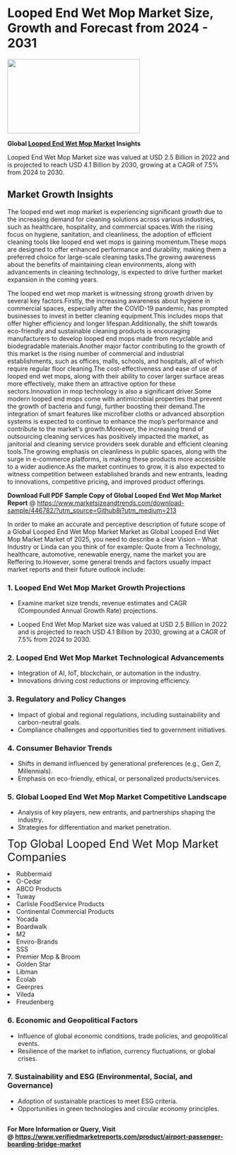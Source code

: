 <H1>Looped End Wet Mop Market Size, Growth and Forecast from 2024 - 2031</H1><img class="aligncenter size-medium wp-image-584254" src="https://thirdeyenews.in/wp-content/uploads/2024/09/Global-Market-Research-300x168.jpeg" alt="" width="300" height="168" /><p><strong>Global&nbsp;<a href="https://www.marketsizeandtrends.com/download-sample/446782/?utm_source=Github8j?utm_medium=213">Looped End Wet Mop Market</a> Insights</strong></p><p>Looped End Wet Mop Market size was valued at USD 2.5 Billion in 2022 and is projected to reach USD 4.1 Billion by 2030, growing at a CAGR of 7.5% from 2024 to 2030.</p><p><h2>Market Growth Insights</h2> <p>The looped end wet mop market is experiencing significant growth due to the increasing demand for cleaning solutions across various industries, such as healthcare, hospitality, and commercial spaces.With the rising focus on hygiene, sanitation, and cleanliness, the adoption of efficient cleaning tools like looped end wet mops is gaining momentum.These mops are designed to offer enhanced performance and durability, making them a preferred choice for large-scale cleaning tasks.The growing awareness about the benefits of maintaining clean environments, along with advancements in cleaning technology, is expected to drive further market expansion in the coming years.</p> <p>The looped end wet mop market is witnessing strong growth driven by several key factors.Firstly, the increasing awareness about hygiene in commercial spaces, especially after the COVID-19 pandemic, has prompted businesses to invest in better cleaning equipment.This includes mops that offer higher efficiency and longer lifespan.Additionally, the shift towards eco-friendly and sustainable cleaning products is encouraging manufacturers to develop looped end mops made from recyclable and biodegradable materials.Another major factor contributing to the growth of this market is the rising number of commercial and industrial establishments, such as offices, malls, schools, and hospitals, all of which require regular floor cleaning.The cost-effectiveness and ease of use of looped end wet mops, along with their ability to cover larger surface areas more effectively, make them an attractive option for these sectors.Innovation in mop technology is also a significant driver.Some modern looped end mops come with antimicrobial properties that prevent the growth of bacteria and fungi, further boosting their demand.The integration of smart features like microfiber cloths or advanced absorption systems is expected to continue to enhance the mop’s performance and contribute to the market's growth.Moreover, the increasing trend of outsourcing cleaning services has positively impacted the market, as janitorial and cleaning service providers seek durable and efficient cleaning tools.The growing emphasis on cleanliness in public spaces, along with the surge in e-commerce platforms, is making these products more accessible to a wider audience.As the market continues to grow, it is also expected to witness competition between established brands and new entrants, leading to innovations, competitive pricing, and improved product offerings.</p> <p><span class=""><strong>Download Full PDF Sample Copy of Global Looped End Wet Mop Market Report</strong> @ <a href="https://www.marketsizeandtrends.com/download-sample/446782/?utm_source=Github8j?utm_medium=213" target="_blank">https://www.marketsizeandtrends.com/download-sample/446782/?utm_source=Github8j?utm_medium=213</a></span></p><p>In order to make an accurate and perceptive description of future scope of a Global&nbsp;Looped End Wet Mop Market Market as Global&nbsp;Looped End Wet Mop Market Market of 2025, you need to describe a clear Vision &ndash; What Industry or Linda can you think of for example: Quote from a Technology, healthcare, automotive, renewable energy, name the market you are Reffering to.However, some general trends and factors usually impact market reports and their future outlook include:</p><h3>1.&nbsp;<strong>Looped End Wet Mop Market Growth Projections</strong></h3><ul><li>Examine market size trends, revenue estimates and CAGR (Compounded Annual Growth Rate) projections.</li><li><p>Looped End Wet Mop Market size was valued at USD 2.5 Billion in 2022 and is projected to reach USD 4.1 Billion by 2030, growing at a CAGR of 7.5% from 2024 to 2030.</p></li></ul><h3>2.&nbsp;<strong>Looped End Wet Mop Market Technological Advancements</strong></h3><ul><li>Integration of AI, IoT, blockchain, or automation in the industry.</li><li>Innovations driving cost reductions or improving efficiency.</li></ul><h3>3.&nbsp;<strong>Regulatory and Policy Changes</strong></h3><ul><li>Impact of global and regional regulations, including sustainability and carbon-neutral goals.</li><li>Compliance challenges and opportunities tied to government initiatives.</li></ul><h3>4.&nbsp;<strong>Consumer Behavior Trends</strong></h3><ul><li>Shifts in demand influenced by generational preferences (e.g., Gen Z, Millennials).</li><li>Emphasis on eco-friendly, ethical, or personalized products/services.</li></ul><h3>5.&nbsp;<strong>Global Looped End Wet Mop Market Competitive Landscape</strong></h3><ul><li>Analysis of key players, new entrants, and partnerships shaping the industry.</li><li>Strategies for differentiation and market penetration.</li></ul><p data-pm-slice="1 1 []"><span style="color: inherit; font-family: inherit; font-size: 25px;">Top Global Looped End Wet Mop Market Companies</span></p><div class="" data-test-id=""><p><li>Rubbermaid</li><li> O-Cedar</li><li> ABCO Products</li><li> Tuway</li><li> Carlisle FoodService Products</li><li> Continental Commercial Products</li><li> Yocada</li><li> Boardwalk</li><li> M2</li><li> Enviro-Brands</li><li> SSS</li><li> Premier Mop & Broom</li><li> Golden Star</li><li> Libman</li><li> Ecolab</li><li> Geerpres</li><li> Vileda</li><li> Freudenberg</li></p></div><h3>6.&nbsp;<strong>Economic and Geopolitical Factors</strong></h3><ul><li>Influence of global economic conditions, trade policies, and geopolitical events.</li><li>Resilience of the market to inflation, currency fluctuations, or global crises.</li></ul><h3>7.&nbsp;<strong>Sustainability and ESG (Environmental, Social, and Governance)</strong></h3><ul><li>Adoption of sustainable practices to meet ESG criteria.</li><li>Opportunities in green technologies and circular economy principles.</li></ul><h2><strong style="font-size: 14px;">For More Information or Query, Visit @&nbsp;</strong><a style="background-color: #ffffff; font-size: 14px;" href="https://www.marketsizeandtrends.com/report/looped-end-wet-mop-market/" target="_blank">https://www.verifiedmarketreports.com/product/airport-passenger-boarding-bridge-market</a></h2>